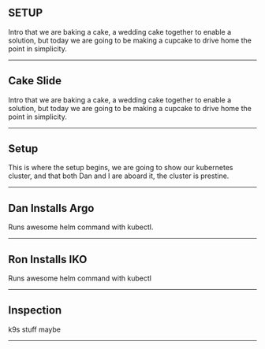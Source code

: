 <!-- .slide: data-background="#E6F7FF" -->

## SETUP
Intro that we are baking a cake, a wedding cake together to enable a solution, but today we are going to be making a cupcake to drive home the point in simplicity.

---

<!-- .slide: data-background-transition="slide" data-background="https://pidtoo.github.io/gitops_iko_slides/assets/images/cake.png" -->

## Cake Slide
Intro that we are baking a cake, a wedding cake together to enable a solution, but today we are going to be making a cupcake to drive home the point in simplicity. 

---

<!-- .slide: data-background-transition="slide" data-background="https://a-nau.github.io/assets/img/sidebar-bg.jpg" -->

## Setup
This is where the setup begins, we are going to show our kubernetes cluster, and that both Dan and I are aboard it, the cluster is prestine.

---


<!-- .slide: data-background-transition="slide" data-background="https://a-nau.github.io/assets/img/sidebar-bg.jpg" -->

## Dan Installs Argo
Runs awesome helm command with kubectl.

---


<!-- .slide: data-background-transition="slide" data-background="https://a-nau.github.io/assets/img/sidebar-bg.jpg" -->
## Ron Installs IKO
Runs awesome helm command with kubectl

---

<!-- .slide: data-background-transition="slide" data-background="https://a-nau.github.io/assets/img/sidebar-bg.jpg" -->

## Inspection

k9s stuff maybe

---